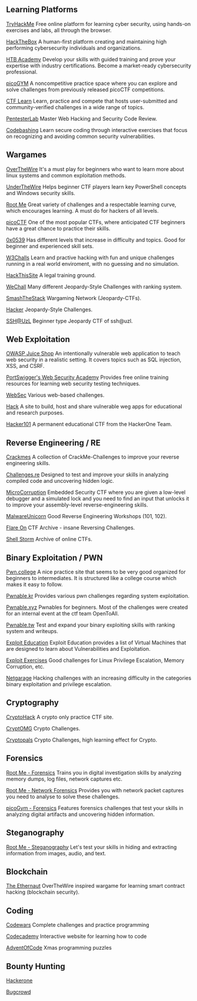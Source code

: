 ## Learning Platforms
[TryHackMe](https://tryhackme.com/)
Free online platform for learning cyber security, using hands-on exercises and labs, all through the browser.

[HackTheBox](https://www.hackthebox.com/)
A human-first platform creating and maintaining high performing cybersecurity individuals and organizations.

[HTB Academy](https://academy.hackthebox.com/)
Develop your skills with guided training and prove your expertise with industry certifications. Become a market-ready cybersecurity professional.

[picoGYM](https://picoctf.org/index.html#picogym)
A noncompetitive practice space where you can explore and solve challenges from previously released picoCTF competitions.

[CTF Learn](https://ctflearn.com/)
Learn, practice and compete that hosts user-submitted and community-verified challenges in a wide range of topics.

[PentesterLab](https://www.pentesterlab.com/)
Master Web Hacking and Security Code Review. 

[Codebashing](https://www.codebashing.com/)
Learn secure coding through interactive exercises that focus on recognizing and avoiding common security vulnerabilities.

## Wargames
[OverTheWire](https://overthewire.org/wargames/bandit/)
It's a must play for beginners who want to learn more about linux systems and common exploitation methods.

[UnderTheWire](https://underthewire.tech/)
Helps beginner CTF players learn key PowerShell concepts and Windows security skills.

[Root Me](https://www.root-me.org/)
Great variety of challenges and a respectable learning curve, which encourages learning. A must do for hackers of all levels.

[picoCTF](https://picoctf.com/)
One of the most popular CTFs, where anticipated CTF beginners have a great chance to practice their skills.

[0x0539](https://0x0539.net/)
Has different levels that increase in difficulty and topics. Good for beginner and experienced skill sets.

[W3Challs](https://w3challs.com/)
Learn and practive hacking with fun and unique challenges running in a real world enviroment, with no guessing and no simulation.

[HackThisSite](https://www.hackthissite.org/)
A legal training ground.

[WeChall](https://www.wechall.net/)
Many different Jeopardy-Style Challenges with ranking system.

[SmashTheStack](https://www.smashthestack.org/main.html)
Wargaming Network (Jeopardy-CTFs).

[Hacker](https://www.hacker.org/)
Jeopardy-Style Challenges.

[SSH@UzL](https://ctf.sshuzl.de/challenges)
Beginner type Jeopardy CTF of ssh@uzl. 


## Web Exploitation
[OWASP Juice Shop](https://owasp.org/www-project-juice-shop/)
An intentionally vulnerable web application to teach web security in a realistic setting. It covers topics such as SQL injection, XSS, and CSRF.

[PortSwigger's Web Security Academy](https://portswigger.net/web-security)
Provides free online training resources for learning web security testing techniques.

[WebSec](https://websec.fr/)
Various web-based challenges.

[Hack](https://hack.me/)
A site to build, host and share vulnerable weg apps for educational and research purposes.

[Hacker101](https://ctf.hacker101.com/)
A permanent educational CTF from the HackerOne Team. 


## Reverse Engineering / RE
[Crackmes](https://crackmes.one/)
A collection of CrackMe-Challenges to improve your reverse engineering skills.

[Challenges.re](https://challenges.re/)
Designed to test and improve your skills in analyzing compiled code and uncovering hidden logic.

[MicroCorruption](https://microcorruption.com/)
Embedded Security CTF where you are given a low-level debugger and a simulated lock and you need to find an input that unlocks it to improve your assembly-level reverse-engineering skills.

[MalwareUnicorn](https://malwareunicorn.org/#/workshops)
Good Reverse Engineering  Workshops (101, 102).

[Flare On](https://flare-on.com/)
CTF Archive - insane Reversing Challenges.

[Shell Storm](https://shell-storm.org/repo/CTF/)
Archive of online CTFs. 


## Binary Exploitation / PWN
[Pwn.college](https://pwn.college/)
A nice practice site that seems to be very good organized for beginners to intermediates. It is structured like a college course which makes it easy to follow. 

[Pwnable.kr](https://pwnable.kr/)
Provides various pwn challenges regarding system exploitation.

[Pwnable.xyz](https://pwnable.xyz/)
Pwnables for beginners. Most of the challenges were created for an internal event at the ctf team OpenToAll.

[Pwnable.tw](https://pwnable.tw/)
Test and expand your binary exploiting skills with ranking system and writeups.

[Exploit Education](http://exploit.education/)
Exploit Education provides a list of Virtual Machines that are designed to learn about Vulnerabilities and Exploitation.

[Exploit Exercises](https://exploit-exercises.com/)
Good challenges for Linux Privilege Escalation, Memory Corruption, etc.

[Netgarage](http://io.netgarage.org/)
Hacking challenges with an increasing difficulty in the categories binary exploitation and privilege escalation. 


## Cryptography
[CryptoHack](https://cryptohack.org/)
A crypto only practice CTF site.

[CryptOMG](https://github.com/SpiderLabs/CryptOMG/)
Crypto Challenges.

[Cryptopals](https://cryptopals.com/)
Crypto Challenges, high learning effect for Crypto. 


## Forensics
[Root Me - Forensics](https://www.root-me.org/en/Challenges/Forensic/)
Trains you in digital investigation skills by analyzing memory dumps, log files, network captures etc.

[Root Me - Network Forensics](https://www.root-me.org/en/Challenges/Network/)
Provides you with network packet captures you need to analyse to solve these challenges.

[picoGym - Forensics](https://play.picoctf.org/practice?category=4&amp;page=1)
Features forensics challenges that test your skills in analyzing digital artifacts and uncovering hidden information.


## Steganography
[Root Me - Steganography](https://www.root-me.org/en/Challenges/Steganography/)
Let's test your skills in hiding and extracting information from images, audio, and text.


## Blockchain
[The Ethernaut](https://ethernaut.openzeppelin.com/)
OverTheWire inspired wargame for learning smart contract hacking (blockchain security). 


## Coding
[Codewars](https://www.codewars.com/)
Complete challenges and practice programming

[Codecademy](https://www.codecademy.com/)
Interactive website for learning how to code

[AdventOfCode](https://adventofcode.com/)
Xmas programming puzzles


## Bounty Hunting
[Hackerone](https://www.hackerone.com/product/bug-bounty-platform)

[Bugcrowd](https://www.bugcrowd.com/)
